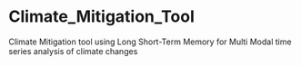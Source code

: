 # Climate_Mitigation_Tool
Climate Mitigation tool using Long Short-Term Memory for Multi Modal time series analysis of climate changes
